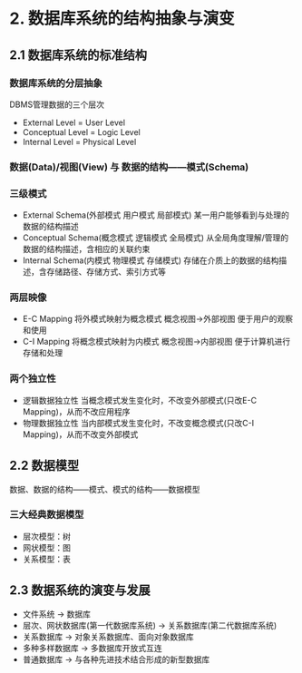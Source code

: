 # 2. 数据库系统的结构抽象与演变

## 2.1 数据库系统的标准结构
### 数据库系统的分层抽象
DBMS管理数据的三个层次

- External Level = User Level
- Conceptual Level = Logic Level 
- Internal Level = Physical Level

### 数据(Data)/视图(View) 与 数据的结构——模式(Schema)

### 三级模式

- External Schema(外部模式 用户模式 局部模式) 某一用户能够看到与处理的数据的结构描述 
- Conceptual Schema(概念模式 逻辑模式 全局模式) 从全局角度理解/管理的数据的结构描述，含相应的关联约束
- Internal Schema(内模式 物理模式 存储模式) 存储在介质上的数据的结构描述，含存储路径、存储方式、索引方式等

### 两层映像

- E-C Mapping 将外模式映射为概念模式 概念视图->外部视图 便于用户的观察和使用
- C-I Mapping 将概念模式映射为内模式 概念视图->内部视图 便于计算机进行存储和处理

### 两个独立性

- 逻辑数据独立性 当概念模式发生变化时，不改变外部模式(只改E-C Mapping)，从而不改应用程序
- 物理数据独立性 当内部模式发生变化时，不改变概念模式(只改C-I Mapping)，从而不改变外部模式

## 2.2 数据模型
数据、数据的结构——模式、模式的结构——数据模型

### 三大经典数据模型
- 层次模型：树
- 网状模型：图
- 关系模型：表

## 2.3 数据系统的演变与发展
- 文件系统 -> 数据库
- 层次、网状数据库(第一代数据库系统) -> 关系数据库(第二代数据库系统)
- 关系数据库 -> 对象关系数据库、面向对象数据库
- 多种多样数据库 -> 多数据库开放式互连
- 普通数据库 -> 与各种先进技术结合形成的新型数据库